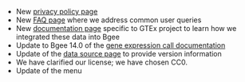* New [privacy policy page](/bgee14_0/?page=privacy_policy)
* New [FAQ page](/bgee14_0/?page=doc&action=faq) where we address common user queries
* New [documentation page](/bgee14_0/?page=doc&action=data_sets)
    specific to GTEx project to learn how we integrated these data
    into Bgee
* Update to Bgee 14.0 of the [gene expression call documentation](/bgee14_0/?page=doc&action=call_files)
* Update of the [data source page](/bgee14_0/?page=source) to provide version information
* We have clarified our license; we have chosen CC0.
* Update of the menu
